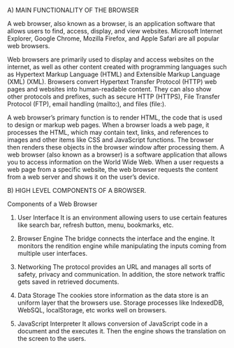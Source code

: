 A)	MAIN FUNCTIONALITY OF THE BROWSER

A web browser, also known as a browser, is an application software that allows users to find, access, display, and view websites. Microsoft Internet Explorer, Google Chrome, Mozilla Firefox, and Apple Safari are all popular web browsers.

Web browsers are primarily used to display and access websites on the internet, as well as other content created with programming languages such as Hypertext Markup Language (HTML) and Extensible Markup Language (XML) (XML). Browsers convert Hypertext Transfer Protocol (HTTP) web pages and websites into human-readable content. They can also show other protocols and prefixes, such as secure HTTP (HTTPS), File Transfer Protocol (FTP), email handling (mailto:), and files (file:).

A web browser’s primary function is to render HTML, the code that is used to design or markup web pages. When a browser loads a web page, it processes the HTML, which may contain text, links, and references to images and other items like CSS and JavaScript functions. The browser then renders these objects in the browser window after processing them. A web browser (also known as a browser) is a software application that allows you to access information on the World Wide Web. When a user requests a web page from a specific website, the web browser requests the content from a web server and shows it on the user’s device.

B)	HIGH LEVEL COMPONENTS OF A BROWSER.

Components of a Web Browser
1. User Interface
It is an environment allowing users to use certain features like search bar, refresh button, menu, bookmarks, etc.

2. Browser Engine
The bridge connects the interface and the engine. It monitors the rendition engine while manipulating the inputs coming from multiple user interfaces.

3. Networking
The protocol provides an URL and manages all sorts of safety, privacy and communication.
In addition, the store network traffic gets saved in retrieved documents.

4. Data Storage
The cookies store information as the data store is an uniform layer that the browsers use. Storage processes like IndexedDB, WebSQL, localStorage, etc works well on browsers.

5. JavaScript Interpreter
It allows conversion of JavaScript code in a document and the executes it. Then the engine shows the translation on the screen to the users.
